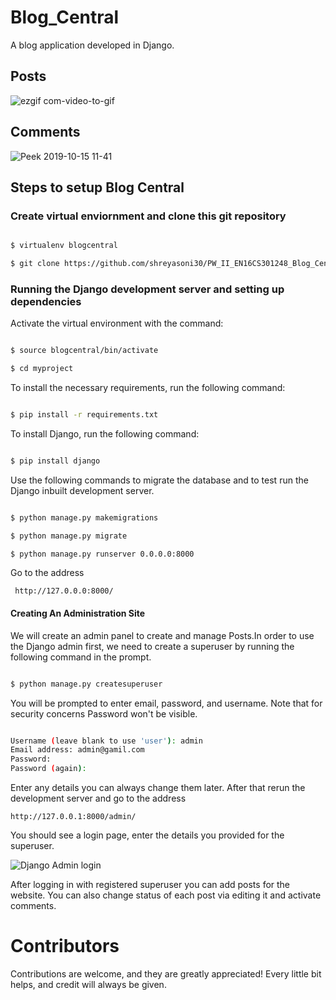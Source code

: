 # Blog_Central

A blog application developed in Django.

## Posts
![ezgif com-video-to-gif](https://user-images.githubusercontent.com/38559396/55287491-12c4de80-53c7-11e9-8c6a-3f02b79ba9ca.gif)


## Comments
![Peek 2019-10-15 11-41](https://user-images.githubusercontent.com/38559396/66840502-c9fcfd80-ef85-11e9-827c-51fa4064a231.gif)

## Steps to setup Blog Central

### Create virtual enviornment and clone this git repository

```sh

$ virtualenv blogcentral

$ git clone https://github.com/shreyasoni30/PW_II_EN16CS301248_Blog_Central.git

```


### Running the Django development server and setting up dependencies

Activate the virtual environment with the command:

```sh

$ source blogcentral/bin/activate

$ cd myproject

```

To install the necessary requirements, run the following command:

```sh

$ pip install -r requirements.txt

```

To install Django, run the following command:

```sh

$ pip install django

```

Use the following commands to migrate the database and to test run the Django inbuilt development server.

```sh

$ python manage.py makemigrations

$ python manage.py migrate

$ python manage.py runserver 0.0.0.0:8000

```

Go to the address 

``` http://127.0.0.0:8000/```

#### Creating An Administration Site
We will create an admin panel to create and manage Posts.In order to use the Django admin first, we need to create a superuser by running the following command in the prompt.

```sh

$ python manage.py createsuperuser

```

You will be prompted to enter email, password, and username. Note that for security concerns Password won't be visible.

```sh

Username (leave blank to use 'user'): admin
Email address: admin@gamil.com
Password:
Password (again):

```
Enter any details you can always change them later. After that rerun the development server and go to the address 

```http://127.0.0.1:8000/admin/```


You should see a login page, enter the details you provided for the superuser.

![Django Admin login](https://tutorial.djangogirls.org/en/django_admin/images/login_page2.png)

After logging in with registered superuser you can add posts for the website. You can also change status of each post via editing it and activate comments.




# Contributors
Contributions are welcome, and they are greatly appreciated! Every little bit helps, and credit will always be given.



